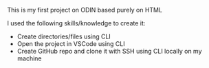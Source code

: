 This is my first project on ODIN based purely on HTML

I used the following skills/knowledge to create it:

- Create directories/files using CLI
- Open the project in VSCode using CLI
- Create GitHub repo and clone it with SSH using CLI locally on my machine
